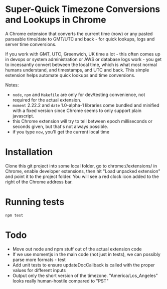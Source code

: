 # Super-Quick Timezone Conversions and Lookups in Chrome

A Chrome extension that converts the current time (now) or any pasted parseable time/date to GMT/UTC and back  - for 
quick lookups, logs and server time conversions.

If you work with GMT, UTC, Greenwich, UK time a lot - this often comes up in devops or system administration or AWS or 
database logs work - you get to incessantly convert between the local time, which is what most normal humans understand, 
and timestamps, and UTC and back. This simple extension helps automate quick lookups and time conversions. 

Notes:
* `node`, `npm` and `Makefile` are only for dev/testing convenience, not required for the actual extension.
* `moment` 2.22.2 and `date` 1.0-alpha-1 libraries come bundled and minified with a fixed version since Chrome seems 
to only support plain javascript.
* this Chrome extension will try to tell between epoch milliseconds or seconds given, but that's not always possible.
* if you type `now`, you'll get the current local time

# Installation
Clone this git project into some local folder, go to chrome://extensions/ in Chrome, enable developer extensions, then 
hit "Load unpacked extension" and point it to the project folder. You will see a red clock icon added to the right of 
the Chrome address bar.

# Running tests
`npm test`


# Todo
* Move out node and npm stuff out of the actual extension code
* If we use momentjs in the main code (not just in tests), we can possibly parse more formats - test
* Add unit tests to ensure updateDocCallback is called with the proper values for different inputs
* Output only the short version of the timezone. "America/Los_Angeles" looks really human-hostile compared to "PST"
